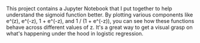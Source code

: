This project contains a Jupyter Notebook that I put together to help understand the sigmoid function better. 
By plotting various components like e^(z), e^(-z), 1 + e^(-z), and 1 / (1 + e^(-z)), you can see how these functions behave across different values of z. 
It's a great way to get a visual grasp on what's happening under the hood in logistic regression.
